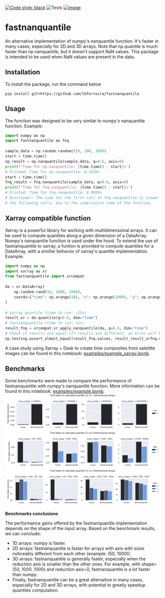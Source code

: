 [![Code style: black](https://img.shields.io/badge/code%20style-black-000000.svg)](https://github.com/psf/black)
![Tests](https://github.com/lbferreira/fastnanquantile/actions/workflows/tests.yml/badge.svg)
[![image](https://colab.research.google.com/assets/colab-badge.svg)](https://colab.research.google.com/github/lbferreira/fastnanquantile/blob/main)
# fastnanquantile
An alternative implementation of numpy's nanquantile function. It's faster in many cases, especially for 2D and 3D arrays.
Note that np.quantile is much faster than np.nanquantile, but it doesn't support NaN values. This package is intended to be used when NaN values are present in the data.

## Installation
To install the package, run the command below
```
pip install git+https://github.com/lbferreira/fastnanquantile
```

## Usage
The function was designed to be very similar to numpy's nanquantile function. 
Example:
```python
import numpy as np
import fastnanquantile as fnq

sample_data = np.random.random((50, 100, 100))
start = time.time()
np_result = np.nanquantile(sample_data, q=0.6, axis=0)
print(f'Time for np.nanquantile: {time.time() - start}s')
# Printed: Time for np.nanquantile: 0.2658s
start = time.time()
fnq_result = fnq.nanquantile(sample_data, q=0.6, axis=0)
print(f'Time for fnq.nanquantile: {time.time() - start}s')
# Printed: Time for fnq.nanquantile: 0.0099s
# Disclaimer: The time for the first call to fnq.nanquantile is slower than
# the following calls, due to the compilation time of the function.
```

## Xarray compatible function
Xarray is a powerful library for working with multidimensional arrays. It can be used to compute quantiles along a given dimension of a DataArray. Numpy's nanquantile function is used under the hood. To extend the use of fastnanquantile to xarray, a funtion is provided to compute quantiles for a DataArray, with a similiar behavior of xarray's quantile implementation.
Example:
```python
import numpy as np
import xarray as xr
from fastnanquantile import xrcompat

da = xr.DataArray(
    np.random.rand(10, 1000, 1000),
    coords={"time": np.arange(10), "x": np.arange(1000), "y": np.arange(1000)},
)

# Xarray quantile (time to run: ~25s)
result_xr = da.quantile(q=0.6, dim="time")
# fastnanquantile (time to run: <1s)
result_fnq = xrcompat.xr_apply_nanquantile(da, q=0.6, dim="time")
# Check if results are equal (If results are different, an error will be raised)
np.testing.assert_almost_equal(result_fnq.values, result_result_xrfnq.values, decimal=4)
```
A case study using Xarray + Dask to create time composites from satelitte images can be found in this notebook: [examples/example_xarray.ipynb](examples/example_xarray.ipynb).

## Benchmarks
Some benchmarks were made to compare the performance of fastnanquantile with numpy's nanquantile function. More information can be found in this notebook: [examples/example.ipynb](examples/example.ipynb).
![](./docs/benchmarks/benchmark_1d_array.png)
![](./docs/benchmarks/benchmark_2d_array.png)
![](./docs/benchmarks/benchmark_3d_array.png)

**Benchmarks conclusions**

The performance gains offered by the fastnanquantile implementation depends on the shape of the input array.
Based on the benchmark results, we can conclude:
- 1D arrays: numpy is faster.
- 2D arrays: fastnanquantile is faster for arrays with axis with sizes noticeably different from each other (example: (50, 1000)).
- 3D arrays: fastnanquantile is generally faster, especially when the reduction axis is smaller than the other ones. For example, with shape=(50, 1000, 1000) and reduction axis=0, fastnanquantile is a lot faster than numpy.
- Finally, fastnanquantile can be a great alternative in many cases, especially for 2D and 3D arrays, with potential to greatly speedup quantiles computation.